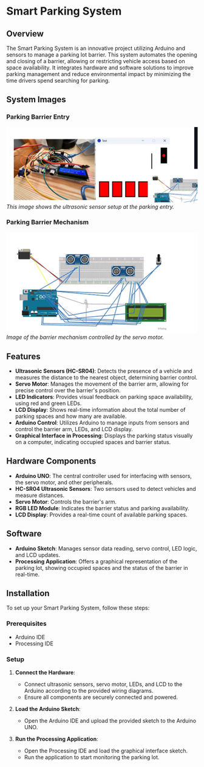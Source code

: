 # Smart Parking System

## Overview
The Smart Parking System is an innovative project utilizing Arduino and sensors to manage a parking lot barrier. This system automates the opening and closing of a barrier, allowing or restricting vehicle access based on space availability. It integrates hardware and software solutions to improve parking management and reduce environmental impact by minimizing the time drivers spend searching for parking.

## System Images

### Parking Barrier Entry
![Parking Barrier Entry](a1.png "Parking Barrier Entry")
*This image shows the ultrasonic sensor setup at the parking entry.*

### Parking Barrier Mechanism
![Parking Barrier Mechanism](a2.png "Parking Barrier Mechanism")
*Image of the barrier mechanism controlled by the servo motor.*

## Features
- **Ultrasonic Sensors (HC-SR04)**: Detects the presence of a vehicle and measures the distance to the nearest object, determining barrier control.
- **Servo Motor**: Manages the movement of the barrier arm, allowing for precise control over the barrier's position.
- **LED Indicators**: Provides visual feedback on parking space availability, using red and green LEDs.
- **LCD Display**: Shows real-time information about the total number of parking spaces and how many are available.
- **Arduino Control**: Utilizes Arduino to manage inputs from sensors and control the barrier arm, LEDs, and LCD display.
- **Graphical Interface in Processing**: Displays the parking status visually on a computer, indicating occupied spaces and barrier status.

## Hardware Components
- **Arduino UNO**: The central controller used for interfacing with sensors, the servo motor, and other peripherals.
- **HC-SR04 Ultrasonic Sensors**: Two sensors used to detect vehicles and measure distances.
- **Servo Motor**: Controls the barrier's arm.
- **RGB LED Module**: Indicates the barrier status and parking availability.
- **LCD Display**: Provides a real-time count of available parking spaces.

## Software
- **Arduino Sketch**: Manages sensor data reading, servo control, LED logic, and LCD updates.
- **Processing Application**: Offers a graphical representation of the parking lot, showing occupied spaces and the status of the barrier in real-time.

## Installation
To set up your Smart Parking System, follow these steps:

### Prerequisites
- Arduino IDE
- Processing IDE

### Setup
1. **Connect the Hardware**:
   - Connect ultrasonic sensors, servo motor, LEDs, and LCD to the Arduino according to the provided wiring diagrams.
   - Ensure all components are securely connected and powered.

2. **Load the Arduino Sketch**:
   - Open the Arduino IDE and upload the provided sketch to the Arduino UNO.

3. **Run the Processing Application**:
   - Open the Processing IDE and load the graphical interface sketch.
   - Run the application to start monitoring the parking lot.

